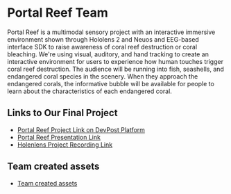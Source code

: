 # Portal Reef Team
Portal Reef is a multimodal sensory project with an interactive immersive environment shown through Hololens 2 and Neuos and EEG-based interface SDK to raise awareness of coral reef destruction or coral bleaching. We're using visual, auditory, and hand tracking to create an interactive environment for users to experience how human touches trigger coral reef destruction. The audience will be running into fish, seashells, and endangered coral species in the scenery. When they approach the endangered corals, the informative bubble will be available for people to learn about the characteristics of each endangered coral.

## Links to Our Final Project
* [Portal Reef Project Link on DevPost Platform](https://devpost.com/software/portal-reef)
* [Portal Reef Presentation Link](https://github.com/hrsun0118/Lego-Land-Project-MIT-Reality-Hack-2021/blob/main/Presentation/LegoLand%20Showcase%20Presentation.pptx)
* [Holenlens Project Recording Link](https://drive.google.com/file/d/1dAEj3fETF-w7o4nyIZmz1bJZxxEobwuS/view?usp=sharing)

## Team created assets
* [Team created assets](https://drive.google.com/drive/folders/1SS7V6ZNd3KIDJBRpzsVf-tOJGv8bRMI6?usp=sharing)
